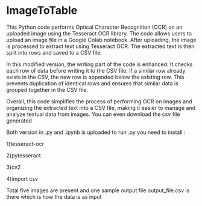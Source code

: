 # ImageToTable
This Python code performs Optical Character Recognition (OCR) on an uploaded image using the Tesseract OCR library. The code allows users to upload an image file in a Google Colab notebook. After uploading, the image is processed to extract text using Tesseract OCR. The extracted text is then split into rows and saved to a CSV file.

In this modified version, the writing part of the code is enhanced. It checks each row of data before writing it to the CSV file. If a similar row already exists in the CSV, the new row is appended below the existing row. This prevents duplication of identical rows and ensures that similar data is grouped together in the CSV file.

Overall, this code simplifies the process of performing OCR on images and organizing the extracted text into a CSV file, making it easier to manage and analyze textual data from images.
You can even download the csv file generated

Both version in .py and .ipynb is uploaded to run .py you need to install :

1)tesseract-ocr

2)pytesseract

3)cv2

4)import csv


Total five images are present and one sample output file output_file.csv is there which is how the data is as input
